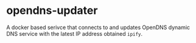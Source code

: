 # opendns-updater

A docker based serivce that connects to and updates OpenDNS dynamic DNS service with the latest IP address obtained `ipify`.

